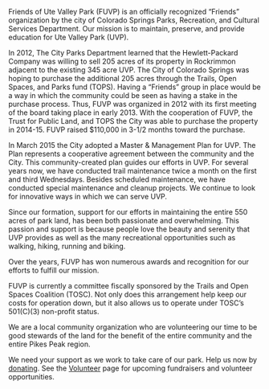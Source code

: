 Friends of Ute Valley Park (FUVP) is an officially recognized “Friends” organization by the city of Colorado Springs Parks, Recreation, and Cultural Services Department. Our mission is to maintain, preserve, and provide education for Ute Valley Park (UVP).

In 2012, The City Parks Department learned that the Hewlett-Packard Company was willing to sell 205 acres of its property in Rockrimmon adjacent to the existing 345 acre UVP. The City of Colorado Springs was hoping to purchase the additional 205 acres through the Trails, Open Spaces, and Parks fund (TOPS). Having a “Friends” group in place would be a way in which the community could be seen as having a stake in the purchase process. Thus, FUVP was organized in 2012 with its first meeting of the board taking place in early 2013. With the cooperation of FUVP, the Trust for Public Land, and TOPS the City was able to purchase the property in 2014-15. FUVP raised $110,000 in 3-1/2 months toward the purchase.

In March 2015 the City adopted a Master & Management Plan for UVP. The Plan represents a cooperative agreement between the community and the City. This community-created plan guides our efforts in UVP.
For several years now, we have conducted trail maintenance twice a month on the first and third Wednesdays. Besides scheduled maintenance, we have conducted special maintenance and cleanup projects. We continue to look for innovative ways in which we can serve UVP.

Since our formation, support for our efforts in maintaining the entire 550 acres of park land, has been both passionate and overwhelming. This passion and support is because people love the beauty and serenity that UVP provides as well as the many recreational opportunities such as walking, hiking, running and biking.

Over the years, FUVP has won numerous awards and recognition for our efforts to fulfill our mission.

FUVP is currently a committee fiscally sponsored by the Trails and Open Spaces Coalition (TOSC). Not only does this arrangement help keep our costs for operation down, but it also allows us to operate under TOSC’s 501(C)(3) non-profit status.

We are a local community organization who are volunteering our time to be good stewards of the land for the benefit of the entire community and the entire Pikes Peak region.

We need your support as we work to take care of our park. Help us now by [donating](/Donate). See the [Volunteer](/Volunteer) page for upcoming fundraisers and volunteer opportunities.
